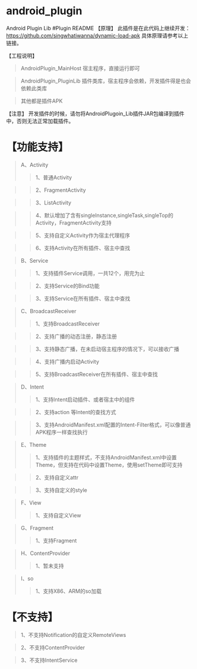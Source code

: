 # android_plugin
Android Plugin Lib 
#Plugin README
【原理】
此插件是在此代码上继续开发：https://github.com/singwhatiwanna/dynamic-load-apk
具体原理请参考以上链接。

【工程说明】
>AndroidPlugin_MainHost 宿主程序，直接运行即可

>AndroidPlugin_PluginLib 插件类库，宿主程序会依赖，开发插件得是也会依赖此类库

>其他都是插件APK


【注意】
开发插件的时候，请勿将AndroidPlugoin_Lib插件JAR包编译到插件中，否则无法正常加载插件。



【功能支持】
=================
>A、Activity
>>1、普通Activity

>>2、FragmentActivity

>>3、ListActivity

>>4、默认增加了含有singleInstance,singleTask,singleTop的Activity，FragmentActivity支持

>>5、支持自定义Activity作为宿主代理程序

>>6、支持Activity在所有插件、宿主中查找

>B、Service

>>1、支持插件Service调用，一共12个，用完为止

>>2、支持Service的Bind功能

>>3、支持Service在所有插件、宿主中查找


    
>C、BroadcastReceiver
>>1、支持BroadcastReceiver

>>2、支持广播的动态注册，静态注册

>>3、支持静态广播，在未启动宿主程序的情况下，可以接收广播

>>4、支持广播内启动Activity

>>5、支持BroadcastReceiver在所有插件、宿主中查找

	
>D、Intent
>>1、支持Intent启动插件、或者宿主中的组件

>>2、支持action 等Intent的查找方式

>>3、支持AndroidManifest.xml配置的Intent-Filter格式，可以像普通APK程序一样查找执行

>E、Theme
>>1、支持插件的主题样式，不支持AndroidManifest.xml中设置Theme，但支持在代码中设置Theme，使用setTheme即可支持

>>2、支持自定义attr

>>3、支持自定义的style

	
>F、View
>>1、支持自定义View

>G、Fragment
>>1、支持Fragment

>H、ContentProvider
>>1、暂未支持

>I、so
>>1、支持X86、ARM的so加载

【不支持】
===================
>1、不支持Notification的自定义RemoteViews

>2、不支持ContentProvider

>3、不支持IntentService


